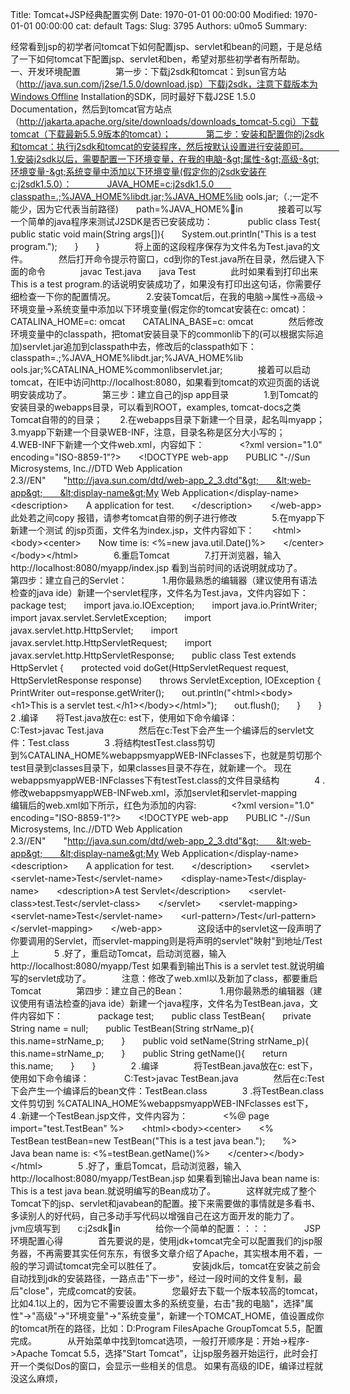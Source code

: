Title: Tomcat+JSP经典配置实例
Date: 1970-01-01 00:00:00
Modified: 1970-01-01 00:00:00
cat: default
Tags: 
Slug: 3795
Authors: u0mo5 
Summary: 

经常看到jsp的初学者问tomcat下如何配置jsp、servlet和bean的问题，于是总结了一下如何tomcat下配置jsp、servlet和ben，希望对那些初学者有所帮助。　　　　一、开发环境配置　　　　第一步：下载j2sdk和tomcat：到sun官方站（http://java.sun.com/j2se/1.5.0/download.jsp）下载j2sdk，注意下载版本为Windows Offline Installation的SDK，同时最好下载J2SE 1.5.0 Documentation，然后到tomcat官方站点（http://jakarta.apache.org/site/downloads/downloads_tomcat-5.cgi）下载tomcat（下载最新5.5.9版本的tomcat）；　　　　第二步：安装和配置你的j2sdk和tomcat：执行j2sdk和tomcat的安装程序，然后按默认设置进行安装即可。　　　　1.安装j2sdk以后，需要配置一下环境变量，在我的电脑-&gt;属性-&gt;高级-&gt;环境变量-&gt;系统变量中添加以下环境变量(假定你的j2sdk安装在c:j2sdk1.5.0）：　　　　JAVA_HOME=c:j2sdk1.5.0　　classpath=.;%JAVA_HOME%libdt.jar;%JAVA_HOME%lib	ools.jar;（.;一定不能少，因为它代表当前路径)　　path=%JAVA_HOME%in　　　　接着可以写一个简单的java程序来测试J2SDK是否已安装成功：　　　　public class Test{　　public static void main(String args[]){　　System.out.println("This is a test program.");　　}　　}　　　　将上面的这段程序保存为文件名为Test.java的文件。　　　　然后打开命令提示符窗口，cd到你的Test.java所在目录，然后键入下面的命令　　　　javac Test.java　　java Test　　　　此时如果看到打印出来This is a test program.的话说明安装成功了，如果没有打印出这句话，你需要仔细检查一下你的配置情况。　　　　2.安装Tomcat后，在我的电脑-&gt;属性-&gt;高级-&gt;环境变量-&gt;系统变量中添加以下环境变量(假定你的tomcat安装在c:	omcat)：　　　　CATALINA_HOME=c:	omcat　　CATALINA_BASE=c:	omcat　　　　然后修改环境变量中的classpath，把tomat安装目录下的commonlib下的(可以根据实际追加)servlet.jar追加到classpath中去，修改后的classpath如下：　　　　classpath=.;%JAVA_HOME%libdt.jar;%JAVA_HOME%lib	ools.jar;%CATALINA_HOME%commonlibservlet.jar;　　　　接着可以启动tomcat，在IE中访问http://localhost:8080，如果看到tomcat的欢迎页面的话说明安装成功了。　　　　第三步：建立自己的jsp app目录　　　　1.到Tomcat的安装目录的webapps目录，可以看到ROOT，examples, tomcat-docs之类Tomcat自带的的目录；　　2.在webapps目录下新建一个目录，起名叫myapp；　　3.myapp下新建一个目录WEB-INF，注意，目录名称是区分大小写的；　　4.WEB-INF下新建一个文件web.xml，内容如下：　　　　&lt;?xml version="1.0" encoding="ISO-8859-1"?&gt;　　&lt;!DOCTYPE web-app　　PUBLIC "-//Sun Microsystems, Inc.//DTD Web Application 2.3//EN"　　"http://java.sun.com/dtd/web-app_2_3.dtd"&gt;　　&lt;web-app&gt;　　&lt;display-name&gt;My Web Application&lt;/display-name&gt;　　&lt;description&gt;　　A application for test.　　&lt;/description&gt;　　&lt;/web-app&gt;
此处若之间copy 报错，请参考tomcat自带的例子进行修改　　　　5.在myapp下新建一个测试 的jsp页面，文件名为index.jsp，文件内容如下：　　&lt;html&gt;&lt;body&gt;&lt;center&gt;　　Now time is: &lt;%=new java.util.Date()%&gt;　　&lt;/center&gt;&lt;/body&gt;&lt;/html&gt;　　　　6.重启Tomcat　　　　7.打开浏览器，输入http://localhost:8080/myapp/index.jsp 看到当前时间的话说明就成功了。　　　　第四步：建立自己的Servlet：　　　　1.用你最熟悉的编辑器（建议使用有语法检查的java ide）新建一个servlet程序，文件名为Test.java，文件内容如下：　　　　package test;　　import java.io.IOException;　　import java.io.PrintWriter;　　import javax.servlet.ServletException;　　import javax.servlet.http.HttpServlet;　　import javax.servlet.http.HttpServletRequest;　　import javax.servlet.http.HttpServletResponse;　　public class Test extends HttpServlet {　　protected void doGet(HttpServletRequest request, HttpServletResponse response)　　throws ServletException, IOException {　　PrintWriter out=response.getWriter();　　out.println("&lt;html&gt;&lt;body&gt;&lt;h1&gt;This is a servlet test.&lt;/h1&gt;&lt;/body&gt;&lt;/html&gt;");　　out.flush();　　}　　}　　　　2 .编译　　将Test.java放在c:	est下，使用如下命令编译：　　　　C:Test&gt;javac Test.java　　　　然后在c:Test下会产生一个编译后的servlet文件：Test.class　　　　3 .将结构testTest.class剪切到%CATALINA_HOME%webappsmyappWEB-INFclasses下，也就是剪切那个test目录到classes目录下，如果classes目录不存在，就新建一个。 现在webappsmyappWEB-INFclasses下有testTest.class的文件目录结构　　　　4 .修改webappsmyappWEB-INFweb.xml，添加servlet和servlet-mapping　　　　编辑后的web.xml如下所示，红色为添加的内容:　　　　&lt;?xml version="1.0" encoding="ISO-8859-1"?&gt;　　&lt;!DOCTYPE web-app　　PUBLIC "-//Sun Microsystems, Inc.//DTD Web Application 2.3//EN"　　"http://java.sun.com/dtd/web-app_2_3.dtd"&gt;　　&lt;web-app&gt;　　&lt;display-name&gt;My Web Application&lt;/display-name&gt;　　&lt;description&gt;　　A application for test.　　&lt;/description&gt;　　&lt;servlet&gt;　　&lt;servlet-name&gt;Test&lt;/servlet-name&gt;　　&lt;display-name&gt;Test&lt;/display-name&gt;　　&lt;description&gt;A test Servlet&lt;/description&gt;　　&lt;servlet-class&gt;test.Test&lt;/servlet-class&gt;　　&lt;/servlet&gt;　　&lt;servlet-mapping&gt;　　&lt;servlet-name&gt;Test&lt;/servlet-name&gt;　　&lt;url-pattern&gt;/Test&lt;/url-pattern&gt;　　&lt;/servlet-mapping&gt;　　&lt;/web-app&gt;　　　　这段话中的servlet这一段声明了你要调用的Servlet，而servlet-mapping则是将声明的servlet"映射"到地址/Test上　　　　5 .好了，重启动Tomcat，启动浏览器，输入http://localhost:8080/myapp/Test 如果看到输出This is a servlet test.就说明编写的servlet成功了。　　　　注意：修改了web.xml以及新加了class，都要重启Tomcat　　　　第四步：建立自己的Bean：　　　　1.用你最熟悉的编辑器（建议使用有语法检查的java ide）新建一个java程序，文件名为TestBean.java，文件内容如下：　　　　package test;　　public class TestBean{　　private String name = null;　　public TestBean(String strName_p){　　this.name=strName_p;　　}　　public void setName(String strName_p){　　this.name=strName_p;　　}　　public String getName(){　　return this.name;　　}　　}　　　　2 .编译　　　　将TestBean.java放在c:	est下，使用如下命令编译：　　　　C:Test&gt;javac TestBean.java　　　　然后在c:Test下会产生一个编译后的bean文件：TestBean.class　　　　3 .将TestBean.class文件剪切到 %CATALINA_HOME%webappsmyappWEB-INFclasses	est下，　　　　4 .新建一个TestBean.jsp文件，文件内容为：　　　　&lt;%@ page import="test.TestBean" %&gt;　　&lt;html&gt;&lt;body&gt;&lt;center&gt;　　&lt;%　　TestBean testBean=new TestBean("This is a test java bean.");　　%&gt;　　Java bean name is: &lt;%=testBean.getName()%&gt;　　&lt;/center&gt;&lt;/body&gt;&lt;/html&gt;　　　　5 .好了，重启Tomcat，启动浏览器，输入http://localhost:8080/myapp/TestBean.jsp 如果看到输出Java bean name is: This is a test java bean.就说明编写的Bean成功了。　　　　这样就完成了整个Tomcat下的jsp、servlet和javabean的配置。接下来需要做的事情就是多看书、多读别人的好代码，自己多动手写代码以增强自己在这方面开发的能力了。　　　　jvm应填写到　　c:j2sdkin　　　　给你一个简单的配置：：：：　　　　JSP环境配置心得　　　　首先要说的是，使用jdk+tomcat完全可以配置我们的jsp服务器，不再需要其实任何东东，有很多文章介绍了Apache，其实根本用不着，一般的学习调试tomcat完全可以胜任了。　　　　安装jdk后，tomcat在安装之前会自动找到jdk的安装路径，一路点击"下一步"，经过一段时间的文件复制，最后"close"，完成comcat的安装。　　　　您最好去下载一个版本较高的tomcat，比如4.1以上的，因为它不需要设置太多的系统变量，右击"我的电脑"，选择"属性"-&gt;"高级"-&gt;"环境变量"-&gt;"系统变量"，新建一个TOMCAT_HOME，值设置成你的tomcat所在的路径，比如：D:Program FilesApache GroupTomcat 5.5，配置完成。　　　　从开始菜单中找到tomcat选项，一般打开顺序是：开始-&gt;程序-&gt;Apache Tomcat 5.5，选择"Start Tomcat"，让jsp服务器开始运行，此时会打开一个类似Dos的窗口，会显示一些相关的信息。
如果有高级的IDE，编译过程就没这么麻烦，
